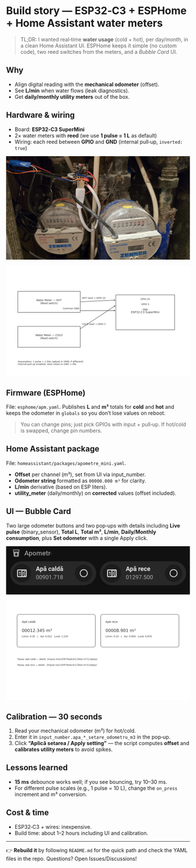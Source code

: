 # Build story — ESP32‑C3 + ESPHome + Home Assistant water meters

> TL;DR: I wanted real‑time **water usage** (cold + hot), per day/month, in a clean Home Assistant UI. ESPHome keeps it simple (no custom code), two reed switches from the meters, and a *Bubble Card* UI.

## Why
- Align digital reading with the **mechanical odometer** (offset).
- See **L/min** when water flows (leak diagnostics).
- Get **daily/monthly utility meters** out of the box.

## Hardware & wiring
- Board: **ESP32‑C3 SuperMini**
- 2× water meters with **reed** (we use **1 pulse = 1 L** as default)
- Wiring: each reed between **GPIO** and **GND** (internal pull‑up, `inverted: true`)

![ESP32‑C3 — photo](images/esp32c3-photo.jpg)

![Simplified wiring](images/wiring.png)

## Firmware (ESPHome)
File: `esphome/apm.yaml`. Publishes **L** and **m³** totals for **cold** and **hot** and keeps the odometer in `globals` so you don’t lose values on reboot.

> You can change pins; just pick GPIOs with input + pull‑up. If hot/cold is swapped, change pin numbers.

## Home Assistant package
File: `homeassistant/packages/apometre_mini.yaml`.
- **Offset** per channel (m³), set from UI via input_number.
- **Odometer string** formatted as `00000.000 m³` for clarity.
- **L/min** derivative (based on ESP liters).
- **utility_meter** (daily/monthly) on **corrected** values (offset included).

## UI — Bubble Card
Two large odometer buttons and two pop‑ups with details including **Live pulse** (binary_sensor), **Total L**, **Total m³**, **L/min**, **Daily/Monthly consumption**, plus **Set odometer** with a single Apply click.

![Lovelace — Bubble Card](images/bubble-card-photo.jpg)

![Mock dashboard](images/dashboard.png)

## Calibration — 30 seconds
1. Read your mechanical odometer (m³) for hot/cold.
2. Enter it in `input_number.apa_*_setare_odometru_m3` in the pop‑up.
3. Click **“Aplică setarea / Apply setting”** — the script computes **offset** and **calibrates utility meters** to avoid spikes.

## Lessons learned
- **15 ms** debounce works well; if you see bouncing, try 10–30 ms.
- For different pulse scales (e.g., 1 pulse = 10 L), change the `on_press` increment and m³ conversion.

## Cost & time
- ESP32‑C3 + wires: inexpensive.
- Build time: about 1–2 hours including UI and calibration.

---

👉 **Rebuild it** by following `README.md` for the quick path and check the YAML files in the repo. Questions? Open Issues/Discussions!
